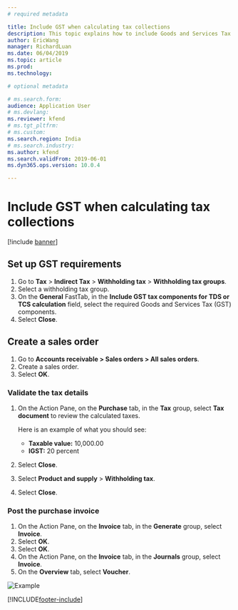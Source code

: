 ```yaml
---
# required metadata

title: Include GST when calculating tax collections
description: This topic explains how to include Goods and Services Tax (GST) when you calculate tax collections.
author: EricWang
manager: RichardLuan
ms.date: 06/04/2019
ms.topic: article
ms.prod: 
ms.technology: 

# optional metadata

# ms.search.form: 
audience: Application User
# ms.devlang: 
ms.reviewer: kfend
# ms.tgt_pltfrm: 
# ms.custom: 
ms.search.region: India
# ms.search.industry: 
ms.author: kfend
ms.search.validFrom: 2019-06-01
ms.dyn365.ops.version: 10.0.4

---
```


# Include GST when calculating tax collections

[!include [banner](../includes/banner.md)]

## Set up GST requirements

1. Go to **Tax** \> **Indirect Tax** \> **Withholding tax** \> **Withholding tax groups**.
2. Select a withholding tax group.
3. On the **General** FastTab, in the **Include GST tax components for TDS or TCS calculation** field, select the required Goods and Services Tax (GST) components.
4. Select **Close**.

## Create a sales order

1. Go to **Accounts receivable \> Sales orders \> All sales orders**.
2. Create a sales order.
3. Select **OK**.

### Validate the tax details

1. On the Action Pane, on the **Purchase** tab, in the **Tax** group, select **Tax document** to review the calculated taxes.

    Here is an example of what you should see:

    - **Taxable value:** 10,000.00
    - **IGST:** 20 percent

2. Select **Close**.
3. Select **Product and supply** \> **Withholding tax**.
4. Select **Close**.

### Post the purchase invoice

1. On the Action Pane, on the **Invoice** tab, in the **Generate** group, select **Invoice**.
2. Select **OK**.
3. Select **OK**.
4. On the Action Pane, on the **Invoice** tab, in the **Journals** group, select **Invoice**.
5. On the **Overview** tab, select **Voucher**.

![Example](media/Annotation-2019-05-21-134958.png)


[!INCLUDE[footer-include](../../includes/footer-banner.md)]